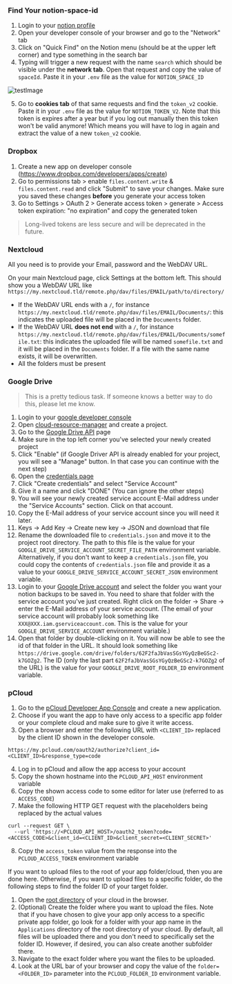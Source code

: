### Find Your notion-space-id

1. Login to your [notion profile](https://www.notion.so/login)
2. Open your developer console of your browser and go to the "Network" tab
3. Click on "Quick Find" on the Notion menu (should be at the upper left corner) and type something in the search bar
4. Typing will trigger a new request with the name `search` which should be visible under the **network tab**. Open that
   request and copy the value of `spaceId`. Paste it in your `.env` file as the value for `NOTION_SPACE_ID`

![testImage](../images/notion-search-request.png)

5. Go to **cookies tab** of that same requests and find the `token_v2` cookie. Paste it in your `.env` file as the value 
   for `NOTION_TOKEN_V2`. Note that this token is expires after a year but if you log out manually then this token 
   won't be valid anymore! Which means you will have to log in again and extract the value of a new `token_v2` cookie.

### Dropbox

1. Create a new app on developer console (https://www.dropbox.com/developers/apps/create)
2. Go to permissions tab > enable `files.content.write` & `files.content.read` and click "Submit" to save your changes.
   Make sure you saved these changes **before** you generate your access token
3. Go to Settings > OAuth 2 > Generate access token > generate > Access token expiration: "no expiration" and copy the
   generated token

> Long-lived tokens are less secure and will be deprecated in the future.

### Nextcloud

All you need is to provide your Email, password and the WebDAV URL.

On your main Nextcloud page, click Settings at the bottom left. This should show you a WebDAV URL
like `https://my.nextcloud.tld/remote.php/dav/files/EMAIL/path/to/directory/`

* If the WebDAV URL ends with a `/`, for instance `https://my.nextcloud.tld/remote.php/dav/files/EMAIL/Documents/`: this
  indicates the uploaded file will be placed in the `Documents` folder.
* If the WebDAV URL **does not end** with a `/`, for
  instance `https://my.nextcloud.tld/remote.php/dav/files/EMAIL/Documents/somefile.txt`: this indicates the uploaded
  file will be named `somefile.txt` and it will be placed in the `Documents` folder. If a file with the same name 
  exists, it will be overwritten.
* All the folders must be present

### Google Drive

> This is a pretty tedious task. If someone knows a better way to do this, please let me know.

1. Login to your [google developer console](https://console.developers.google.com/)
2. Open [cloud-resource-manager](https://console.cloud.google.com/cloud-resource-manager) and create a project.
3. Go to the [Google Drive API](https://console.cloud.google.com/apis/library/drive.googleapis.com) page
4. Make sure in the top left corner you've selected your newly created project
5. Click "Enable" (if Google Driver API is already enabled for your project, you will see a "Manage" button. In that
   case you can continue with the next step)
6. Open the [credentials page](https://console.cloud.google.com/apis/credentials)
7. Click "Create credentials" and select "Service Account"
8. Give it a name and click "DONE" (You can ignore the other steps)
9. You will see your newly created service account E-Mail address under the "Service Accounts" section. Click on that
   account.
10. Copy the E-Mail address of your service account since you will need it later.
11. Keys -> Add Key -> Create new key -> JSON and download that file
12. Rename the downloaded file to `credentials.json` and move it to the project root directory. The path to this 
    file is the value for your `GOOGLE_DRIVE_SERVICE_ACCOUNT_SECRET_FILE_PATH` environment variable.
    Alternatively, if you don't want to keep a `credentials.json` file, you could copy the contents of 
    `credentials.json` file and provide it as a value to your `GOOGLE_DRIVE_SERVICE_ACCOUNT_SECRET_JSON` environment variable.
13. Login to your [Google Drive account](https://drive.google.com/drive/) and select the folder you want your notion
    backups to be saved in. You need to share that folder with the service account you've just created. Right click on
    the folder -> Share -> enter the E-Mail address of your service account. (The email of your service account will 
    probably look something like `XXX@XXX.iam.gserviceaccount.com`. This is the value for your 
    `GOOGLE_DRIVE_SERVICE_ACCOUNT` environment variable.)
14. Open that folder by double-clicking on it. You will now be able to see the id of that folder in the URL. It 
    should look something like `https://drive.google.com/drive/folders/62F2faJbVasSGsYGyQzBeGSc2-k7GOZg2`. The ID 
    (only the last part `62F2faJbVasSGsYGyQzBeGSc2-k7GOZg2` of the URL) is the value for 
    your `GOOGLE_DRIVE_ROOT_FOLDER_ID` environment variable.

### pCloud

1. Go to the [pCloud Developer App Console](https://docs.pcloud.com/my_apps/) and create a new application.
2. Choose if you want the app to have only access to a specific app folder or your complete cloud and make sure to give it write access.
3. Open a browser and enter the following URL with `<CLIENT_ID>` replaced by the client ID shown in the developer console.

```
https://my.pcloud.com/oauth2/authorize?client_id=<CLIENT_ID>&response_type=code
```

4. Log in to pCloud and allow the app access to your account
5. Copy the shown hostname into the `PCLOUD_API_HOST` environment variable
6. Copy the shown access code to some editor for later use (referred to as `ACCESS_CODE`)
7. Make the following HTTP GET request with the placeholders being replaced by the actual values

```
curl --request GET \
  --url 'https://<PCLOUD_API_HOST>/oauth2_token?code=<ACCESS_CODE>&client_id=<CLIENT_ID>&client_secret=<CLIENT_SECRET>'
```

8. Copy the `access_token` value from the response into the `PCLOUD_ACCESS_TOKEN` environment variable

If you want to upload files to the root of your app folder/cloud, then you are done here.
Otherwise, if you want to upload files to a specific folder, do the following steps to find the folder ID of your target folder.

1. Open the [root directory](https://my.pcloud.com/#page=filemanager) of your cloud in the browser.
2. (Optional) Create the folder where you want to upload the files. 
   Note that if you have chosen to give your app only access to a specific private app folder, 
   go look for a folder with your app name in the `Applications` directory of the root directory of your cloud.
   By default, all files will be uploaded there and you don't need to specifically set the folder ID. 
   However, if desired, you can also create another subfolder there.
3. Navigate to the exact folder where you want the files to be uploaded.
4. Look at the URL bar of your browser and copy the value of the `folder=<FOLDER_ID>` parameter 
   into the `PCLOUD_FOLDER_ID` environment variable.
